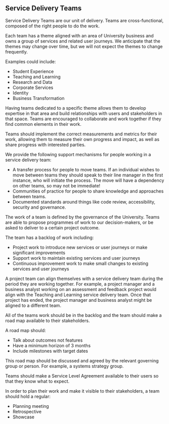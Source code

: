 ## Service Delivery Teams

Service Delivery Teams are our unit of delivery. Teams are cross-functional, composed of the right people to do the work.

Each team has a theme aligned with an area of University business and owns a group of services and related user journeys. We anticipate that the themes may change over time, but we will not expect the themes to change frequently.

Examples could include:

* Student Experience
* Teaching and Learning
* Research and Data
* Corporate Services
* Identity
* Business Transformation

Having teams dedicated to a specific theme allows them to develop expertise in that area and build relationships with users and stakeholders in that space. Teams are encouraged to collaborate and work together if they find common elements in their work.

Teams should implement the correct measurements and metrics for their work, allowing them to measure their own progress and impact, as well as share progress with interested parties.

We provide the following support mechanisms for people working in a service delivery team:

* A transfer process for people to move teams. If an individual wishes to move between teams they should speak to their line manager in the first instance, who will initiate the process. The move will have a dependency on other teams, so may not be immediate!
* Communities of practice for people to share knowledge and approaches between teams.
* Documented standards around things like code review, accessibility, security and governance.

The work of a team is defined by the governance of the University. Teams are able to propose programmes of work to our decision-makers, or be asked to deliver to a certain project outcome.

The team has a backlog of work including:

* Project work to introduce new services or user journeys or make significant improvements
* Support work to maintain existing services and user journeys
* Continuous improvement work to make small changes to existing services and user journeys

A project team can align themselves with a service delivery team during the period they are working together. For example, a project manager and a business analyst working on an assessment and feedback project would align with the Teaching and Learning service delivery team. Once that project has ended, the project manager and business analyst might be aligned to a different team.

All of the teams work should be in the backlog and the team should make a road map available to their stakeholders.

A road map should:

* Talk about outcomes not features
* Have a minimum horizon of 3 months
* Include milestones with target dates

This road map should be discussed and agreed by the relevant governing group or person. For example, a systems strategy group.

Teams should make a Service Level Agreement available to their users so that they know what to expect.

In order to plan their work and make it visible to their stakeholders, a team should hold a regular:

* Planning meeting
* Retrospective
* Showcase
